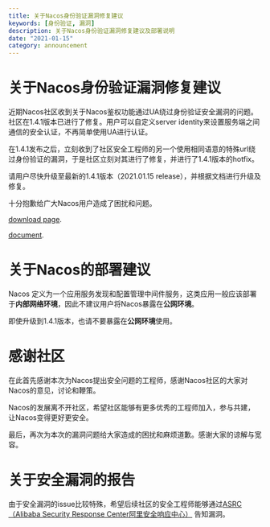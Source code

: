 ```yaml
---
title: 关于Nacos身份验证漏洞修复建议
keywords: [身份验证, 漏洞]
description: 关于Nacos身份验证漏洞修复建议及部署说明
date: "2021-01-15"
category: announcement
---
```


# 关于Nacos身份验证漏洞修复建议

近期Nacos社区收到关于Nacos鉴权功能通过UA绕过身份验证安全漏洞的问题。社区在1.4.1版本已进行了修复。用户可以自定义server 
identity来设置服务端之间通信的安全认证，不再简单使用UA进行认证。

在1.4.1发布之后，立刻收到了社区安全工程师的另一个使用相同语意的特殊url绕过身份验证的漏洞，于是社区立刻对其进行了修复，并进行了1.4.1版本的hotfix。

请用户尽快升级至最新的1.4.1版本（2021.01.15 release），并根据文档进行升级及修复。

十分抱歉给广大Nacos用户造成了困扰和问题。

[download page](https://github.com/alibaba/nacos/releases/tag/1.4.1).

[document](https://nacos.io/docs/latest/guide/user/auth/).

# 关于Nacos的部署建议

Nacos 定义为一个应用服务发现和配置管理中间件服务，这类应用一般应该部署于**内部网络环境**，因此不建议用户将Nacos暴露在**公网环境**。

即使升级到1.4.1版本，也请不要暴露在**公网环境**使用。

# 感谢社区

在此首先感谢本次为Nacos提出安全问题的工程师，感谢Nacos社区的大家对Nacos的意见，讨论和鞭策。

Nacos的发展离不开社区，希望社区能够有更多优秀的工程师加入，参与共建，让Nacos变得更好更安全。

最后，再次为本次的漏洞问题给大家造成的困扰和麻烦道歉。感谢大家的谅解与宽容。

# 关于安全漏洞的报告

由于安全漏洞的issue比较特殊，希望后续社区的安全工程师能够通过[ASRC（Alibaba Security Response Center阿里安全响应中心）]( https://security.alibaba.com) 告知漏洞。


